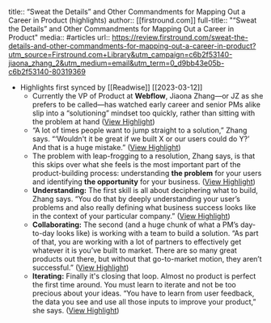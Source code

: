 title:: “Sweat the Details” and Other Commandments for Mapping Out a Career in Product (highlights)
author:: [[firstround.com]]
full-title:: "“Sweat the Details” and Other Commandments for Mapping Out a Career in Product"
media:: #articles
url:: https://review.firstround.com/sweat-the-details-and-other-commandments-for-mapping-out-a-career-in-product?utm_source=Firstround.com+Library&utm_campaign=c6b2f53140-jiaona_zhang_2&utm_medium=email&utm_term=0_d9bb43e05b-c6b2f53140-80319369

- Highlights first synced by [[Readwise]] [[2023-03-12]]
	- Currently the VP of Product at **Webflow**, Jiaona Zhang—or JZ as she prefers to be called—has watched early career and senior PMs alike slip into a “solutioning” mindset too quickly, rather than sitting with the problem at hand ([View Highlight](https://read.readwise.io/read/01gva1s0wdc3h5fe68fcaqzrgh))
	- “A lot of times people want to jump straight to a solution,” Zhang says. “‘Wouldn't it be great if we built X or our users could do Y?’ And that is a huge mistake.” ([View Highlight](https://read.readwise.io/read/01gva1s859d3h07t4sqg9ps5he))
	- The problem with leap-frogging to a resolution, Zhang says, is that this skips over what she feels is the most important part of the product-building process: understanding **the problem** for your users and identifying **the opportunity** for your business. ([View Highlight](https://read.readwise.io/read/01gva1ssjm7t8q4awbmxc8de3v))
	- **Understanding:** The first skill is all about deciphering what to build, Zhang says. “You do that by deeply understanding your user’s problems and also really defining what business success looks like in the context of your particular company.” ([View Highlight](https://read.readwise.io/read/01gva1vzv622zses53qy47mgzv))
	- **Collaborating:** The second (and a huge chunk of what a PM’s day-to-day looks like) is working with a team to build a solution. “As part of that, you are working with a lot of partners to effectively get whatever it is you’ve built to market. There are so many great products out there, but without that go-to-market motion, they aren’t successful.” ([View Highlight](https://read.readwise.io/read/01gva1w50dpszmsxk4ew49y8bh))
	- **Iterating:** Finally it's closing that loop. Almost no product is perfect the first time around. You must learn to iterate and not be too precious about your ideas. “You have to learn from user feedback, the data you see and use all those inputs to improve your product,” she says. ([View Highlight](https://read.readwise.io/read/01gva1wk48fahk9bt2z0agrveh))